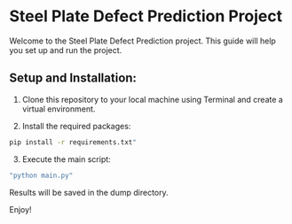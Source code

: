 # Steel Plate Defect Prediction Project

Welcome to the Steel Plate Defect Prediction project. This guide will help you set up and run the project.

## Setup and Installation:

1. Clone this repository to your local machine using Terminal and create a virtual environment.

2. Install the required packages: 
```bash
pip install -r requirements.txt"
```

3. Execute the main script:
```bash
"python main.py"
```

Results will be saved in the dump directory.

Enjoy!